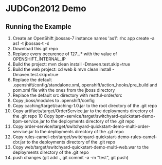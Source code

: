 # JUDCon2012 Demo

## Running the Example

1. Create an OpenShift jbossas-7 instance names 'as1': rhc app create -a as1 -t jbossas-t -d
2. Download this git repo 
3. Replace every occurence of 127.*.*.* with the value of OPENSHIFT_INTERNAL_IP
4. Build the project: mvn clean install -Dmaven.test.skip=true
4. Build the web project: cd web & mvn clean install -Dmaven.test.skip=true
5. Replace the default .openshift/config/standalone.xml,.openshift/action_hooks/pre_build and pom.xml file with the ones from the jboss directory
6. Replace the default src directory with restful-order/src
7. Copy jboss/modules to .openshift/config
8. Copy caching/target/caching-1.0.jar to the root directory of the .git repo
9. Copy artifacts/target/OrderService.jar to the deployments directory of the .git repo
10 Copy bpm-service/target/switchyard-quickstart-demo-bpm-service.jar to the deployments directory of the .git repo
11. Copy order-service/target/switchyard-quickstart-demo-multi-order-service.jar to the deployments directory of the .git repo
12. Copy rules-camel-cbr/target/switchyard-quickstart-demo-rules-camel-cbr.jar to the deployments directory of the .git repo
13. Copy web/target/switchyard-quickstart-demo-multi-web.war to the deployments directory of the .git repo
14. push changes (git add ., git commit -a -m "test", git push)

